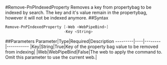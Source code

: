 #Remove-PnPIndexedProperty
Removes a key from propertybag to be indexed by search. The key and it's value remain in the propertybag, however it will not be indexed anymore.
##Syntax
```powershell
Remove-PnPIndexedProperty [-Web <WebPipeBind>]
                          -Key <String>
```


##Parameters
Parameter|Type|Required|Description
---------|----|--------|-----------
|Key|String|True|Key of the property bag value to be removed from indexing|
|Web|WebPipeBind|False|The web to apply the command to. Omit this parameter to use the current web.|
